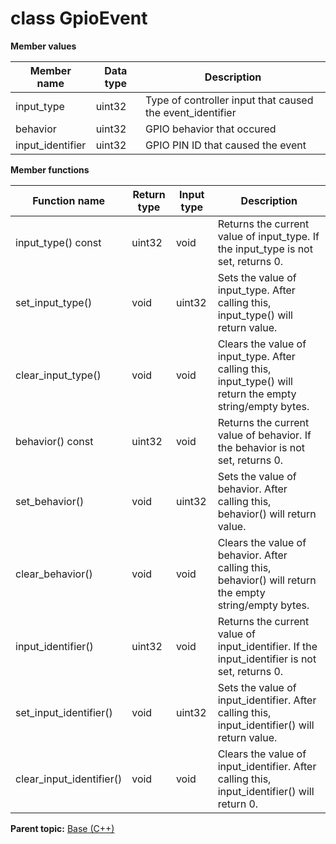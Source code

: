 # class GpioEvent

 **Member values** 

|Member name|Data type|Description|
|-----------|---------|-----------|
|input\_type|uint32|Type of controller input that caused the event\_identifier|
|behavior|uint32|GPIO behavior that occured|
|input\_identifier|uint32|GPIO PIN ID that caused the event|

 **Member functions** 

|Function name|Return type|Input type|Description|
|-------------|-----------|----------|-----------|
|input\_type\(\) const|uint32|void|Returns the current value of input\_type. If the input\_type is not set, returns 0.|
|set\_input\_type\(\)|void|uint32|Sets the value of input\_type. After calling this, input\_type\(\) will return value.|
|clear\_input\_type\(\)|void|void|Clears the value of input\_type. After calling this, input\_type\(\) will return the empty string/empty bytes.|
|behavior\(\) const|uint32|void|Returns the current value of behavior. If the behavior is not set, returns 0.|
|set\_behavior\(\)|void|uint32|Sets the value of behavior. After calling this, behavior\(\) will return value.|
|clear\_behavior\(\)|void|void|Clears the value of behavior. After calling this, behavior\(\) will return the empty string/empty bytes.|
|input\_identifier\(\)|uint32|void|Returns the current value of input\_identifier. If the input\_identifier is not set, returns 0.|
|set\_input\_identifier\(\)|void|uint32|Sets the value of input\_identifier. After calling this, input\_identifier\(\) will return value.|
|clear\_input\_identifier\(\)|void|void|Clears the value of input\_identifier. After calling this, input\_identifier\(\) will return 0.|

**Parent topic:** [Base \(C++\)](../../summary_pages/Base.md)


